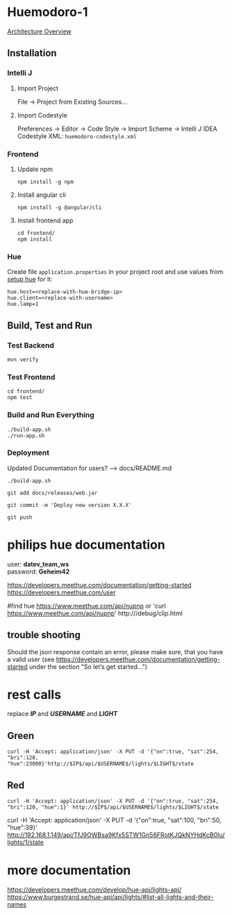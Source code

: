 # Huemodoro-1

[Architecture Overview](docs/arch-overview.md)


## Installation

### Intelli J

1. Import Project

   File -> Project from Existing Sources...

2. Import Codestyle

    Preferences -> Editor -> Code Style -> Import Scheme -> Intelli J IDEA Codestyle XML: `huemodoro-codestyle.xml`


### Frontend

1. Update npm

    ```
    npm install -g npm
    ```

2. Install angular cli

    ```
    npm install -g @angular/cli
    ```

3. Install frontend app

    ```
    cd frontend/
    npm install
    ```

### Hue


Create file `application.properties` in your project root and use values from [setup hue](http://htmlpreview.github.io/?https://github.com/mklose/hue4junit/blob/master/setup_hue.html)  for it:

```
hue.host=<replace-with-hue-bridge-ip>
hue.client=<replace-with-username>
hue.lamp=1
```

## Build, Test and Run

### Test Backend

```
mvn verify
```

### Test Frontend

```
cd frontend/
npm test
```

### Build and Run Everything

```
./build-app.sh
./run-app.sh
```

### Deployment

Updated Documentation for users? --> docs/README.md

```
./build-app.sh

git add docs/releases/web.jar

git commit -m 'Deploy new version X.X.X'

git push
```


# philips hue documentation

user: __datev_team_ws__  
password: __Geheim42__

https://developers.meethue.com/documentation/getting-started
https://developers.meethue.com/user

#find hue
https://www.meethue.com/api/nupnp
or 'curl https://www.meethue.com/api/nupnp'
http://<bridge ip address>/debug/clip.html

## trouble shooting
Should the json response contain an error, please make sure, that you have a valid user (see https://developers.meethue.com/documentation/getting-started under the section "So let’s get started…")

# rest calls

replace __$IP$__ and __$USERNAME$__ and __$LIGHT$__

## Green
```curl -H 'Accept: application/json' -X PUT -d '{"on":true, "sat":254, "bri":120, "hue":23000}'http://$IP$/api/$USERNAME$/lights/$LIGHT$/state```

## Red
```curl -H 'Accept: application/json' -X PUT -d '{"on":true, "sat":254, "bri":120, "hue":1}' http://$IP$/api/$USERNAME$/lights/$LIGHT$/state```


curl -H 'Accept: application/json' -X PUT -d '{"on":true, "sat":100, "bri":50, "hue":39}' http://192.168.1.149/api/TfJ9OWBsa9Kfx5STW1Gn56FRotKJQkNYHdKcB0Iu/lights/1/state

# more documentation

https://developers.meethue.com/develop/hue-api/lights-api/
https://www.burgestrand.se/hue-api/api/lights/#list-all-lights-and-their-names

